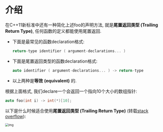 # 介绍

在C++11新标准中还有一种简化上述foo的声明方法, 就是**尾置返回类型 (Trailing Return Type)**, 任何函数的定义都能使用尾置返回.

* 下面是最常见的函数declaration格式: 

  ```cpp
  return-type identifier ( argument-declarations... )
  ```

* 下面是尾置返回类型的函数declaration格式:

  ```cpp
  auto identifier ( argument-declarations... ) -> return-type
  ```

* 以上两种是**等效** **(equivalent)** 的.

根据上面格式, 我们declare一个会返回一个指向10个大小的数组指针:

```cpp
auto foo(int i) -> int(*)[10];
```

以下是什么时候适合使用**尾置返回类型 (Trailing Return Type)** (转载[stack overflow](https://stackoverflow.com/questions/22514855/arrow-operator-in-function-heading)):

<img src="D:\dev\AllNote\.mdnote\assets\K2A7F0YQ_ZL}DB0@QK2QE8K.png" alt="img" style="zoom: 67%;" />